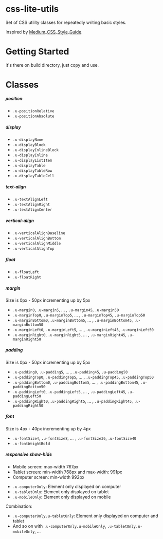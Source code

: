 # css-lite-utils
Set of CSS utility classes for repeatedly writing basic styles.

Inspired by [Medium_CSS_Style_Guide](https://gist.github.com/cuibonobo/16f555c0047ab80044cf).

# Getting Started
It's there on build directory, just copy and use.

# Classes

##### position
- `.u-positionRelative`
- `.u-positionAbsolute`

##### display
- `.u-displayNone`
- `.u-displayBlock`
- `.u-displayInlineBlock`
- `.u-displayInline`
- `.u-displayListItem`
- `.u-displayTable`
- `.u-displayTableRow`
- `.u-displayTableCell`

##### text-align
- `.u-textAlignLeft`
- `.u-textAlignRight`
- `.u-textAlignCenter`

##### vertical-align
- `.u-verticalAlignBaseline`
- `.u-verticalAlignBottom`
- `.u-verticalAlignMiddle`
- `.u-verticalAlignTop`

##### float
- `.u-floatLeft`
- `.u-floatRight`

##### margin
Size is 0px - 50px incrementing up by 5px
- `.u-margin0`, `.u-margin5`, ... , `.u-margin45`, `.u-margin50`
- `.u-marginTop0`, `.u-marginTop5`, ... , `.u-marginTop45`, `.u-marginTop50`
- `.u-marginBottom0`, `.u-marginBottom5`, ... , `.u-marginBottom45`, `.u-marginBottom50`
- `.u-marginLeft0`, `.u-marginLeft5`, ... , `.u-marginLeft45`, `.u-marginLeft50`
- `.u-marginRight0`, `.u-marginRight5`, ... , `.u-marginRight45`, `.u-marginRight50`

##### padding
Size is 0px - 50px incrementing up by 5px
- `.u-padding0`, `.u-padding5`, ... , `.u-padding45`, `.u-padding50`
- `.u-paddingTop0`, `.u-paddingTop5`, ... , `.u-paddingTop45`, `.u-paddingTop50`
- `.u-paddingBottom0`, `.u-paddingBottom5`, ... , `.u-paddingBottom45`, `.u-paddingBottom50`
- `.u-paddingLeft0`, `.u-paddingLeft5`, ... , `.u-paddingLeft45`, `.u-paddingLeft50`
- `.u-paddingRight0`, `.u-paddingRight5`, ... , `.u-paddingRight45`, `.u-paddingRight50`

##### font
Size is 4px - 40px incrementing up by 4px
- `.u-fontSize4`, `.u-fontSize8`, ... , `.u-fontSize36`, `.u-fontSize40`
- `.u-fontWeightBold`

##### responsive show-hide
* Mobile screen: max-width 767px
* Tablet screen: min-width 768px and max-width: 991px
* Computer screen: min-width 992px
- `.u-computerOnly`: Element only displayed on computer
- `.u-tabletOnly`: Element only displayed on tablet
- `.u-mobileOnly`: Element only displayed on mobile

Combination:
- `.u-computerOnly.u-tabletOnly`: Element only displayed on computer and tablet
- And so on with `.u-computerOnly.u-mobileOnly`, `.u-tabletOnly.u-mobileOnly`, ...
